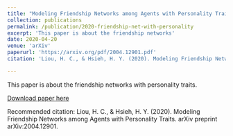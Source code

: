 ```yaml
---
title: "Modeling Friendship Networks among Agents with Personality Traits"
collection: publications
permalink: /publication/2020-friendship-net-with-personality
excerpt: 'This paper is about the friendship networks'
date: 2020-04-20
venue: 'arXiv'
paperurl: 'https://arxiv.org/pdf/2004.12901.pdf'
citation: 'Liou, H. C., & Hsieh, H. Y. (2020). Modeling Friendship Networks among Agents with Personality Traits. arXiv preprint arXiv:2004.12901.'

---
```

This paper is about the friendship networks with personality traits.

[Download paper here](https://arxiv.org/pdf/2004.12901.pdf)

Recommended citation: Liou, H. C., & Hsieh, H. Y. (2020). Modeling Friendship Networks among Agents with Personality Traits. arXiv preprint arXiv:2004.12901.
